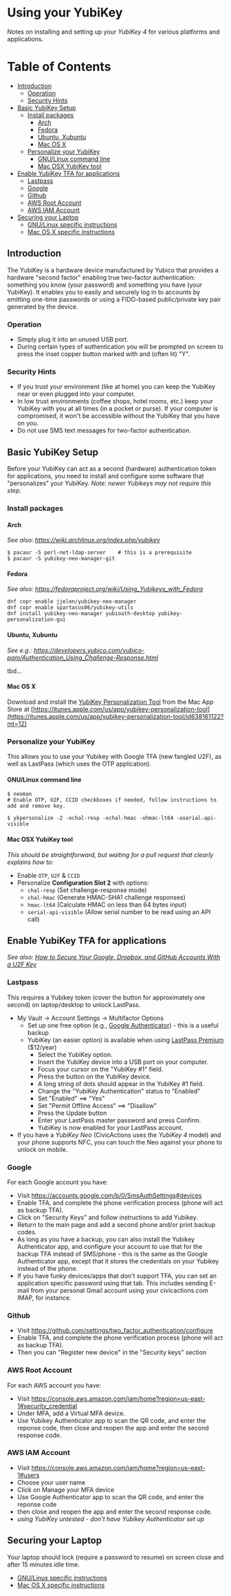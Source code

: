 # Using your YubiKey

Notes on installing and setting up your *YubiKey 4* for various platforms and applications.

Table of Contents
=================

* [Introduction](#introduction)
  * [Operation](#operation)
  * [Security Hints](#security-hints)
* [Basic YubiKey Setup](#basic-yubikey-setup)
  * [Install packages](#install-packages)
	* [Arch](#arch)
	* [Fedora](#fedora)
	* [Ubuntu, Xubuntu](#ubuntu-xubuntu)
	* [Mac OS X](#mac-os-x)
  * [Personalize your YubiKey](#personalize-your-yubikey)
	* [GNU/Linux command line](#gnulinux-command-line)
	* [Mac OSX YubiKey tool](#mac-osx-yubikey-tool)
* [Enable YubiKey TFA for applications](#enable-yubikey-tfa-for-applications)
  * [Lastpass](#lastpass)
  * [Google](#google)
  * [Github](#github)
  * [AWS Root Account](#aws-root-account)
  * [AWS IAM Account](#aws-iam-account)
* [Securing your Laptop](#securing-your-laptop)
  * [GNU/Linux specific instructions](linux.md)
  * [Mac OS X specific instructions](macosx.md)
  
## Introduction

The YubiKey is a hardware device manufactured by Yubico that provides a hardware "second factor" enabling true two-factor authentication: something you know (your password) and something you have (your YubiKey). It enables you to easily and securely log in to accounts by emitting one-time passwords or using a FIDO-based public/private key pair generated by the device.

### Operation
- Simply plug it into an unused USB port.
- During certain types of authentication you will be prompted on screen to press the inset copper button marked with and (often lit) "Y".

### Security Hints
- If you trust your environment (like at home) you can keep the YubiKey near or even plugged into your computer.
- In low trust environments (coffee shops, hotel rooms, etc.) keep your YubiKey with you at all times (in a pocket or purse). If your computer is compromised, it won't be accessible without the YubiKey that you have on you.
- Do not use SMS text messages for two-factor authentication.

## Basic YubiKey Setup
Before your YubiKey can act as a second (hardware) authentication token for applications, you need to install and configure some software that "personalizes" your YubiKey. _Note: newer Yubikeys may not require this step._

### Install packages
#### Arch
_See also: https://wiki.archlinux.org/index.php/yubikey_
```
$ pacaur -S perl-net-ldap-server    # this is a prerequisite
$ pacaur -S yubikey-neo-manager-git
```

#### Fedora
_See also: https://fedoraproject.org/wiki/Using_Yubikeys_with_Fedora_
```
dnf copr enable jjelen/yubikey-neo-manager 
dnf copr enable spartacus06/yubikey-utils 
dnf install yubikey-neo-manager yubioath-desktop yubikey-personalization-gui
```

#### Ubuntu, Xubuntu
_See e.g.: https://developers.yubico.com/yubico-pam/Authentication_Using_Challenge-Response.html_

tbd...

#### Mac OS X
Download and install the [YubiKey Personalization Tool](https://itunes.apple.com/us/app/yubikey-personalization-tool/id638161122?mt=12) from the Mac App Store at [https://itunes.apple.com/us/app/yubikey-personalization-tool](https://itunes.apple.com/us/app/yubikey-personalization-tool/id638161122?mt=12)

### Personalize your YubiKey
This allows you to use your Yubikey with Google TFA (new fangled U2F), as well as LastPass (which uses the OTP application).

#### GNU/Linux command line
```
$ neoman
# Enable OTP, U2F, CCID checkboxes if needed, follow instructions to add and remove key.

​$ ykpersonalize -2 -ochal-resp -ochal-hmac -ohmac-lt64 -oserial-api-visible
```

#### Mac OSX YubiKey tool
_This should be straightforward, but waiting for a pull request that clearly explains how to:_

- Enable `OTP`, `U2F` & `CCID`
- Personalize **Configuration Slot 2** with options:
  - `chal-resp` (Set challenge-response mode)
  - `chal-hmac` (Generate HMAC-SHA1 challenge responses)
  - `hmac-lt64` (Calculate HMAC on less than 64 bytes input)
  - `serial-api-visible` (Allow serial number to be read using an API call)

## Enable YubiKey TFA for applications
_See also: [How to Secure Your Google, Dropbox, and GitHub Accounts With a U2F Key](http://www.howtogeek.com/232360/how-to-secure-your-google-dropbox-and-github-accounts-with-a-u2f-key/)_

### Lastpass
This requires a Yubikey token (cover the button for approximately one second) on laptop/desktop to unlock LastPass.
- My Vault -> Account Settings -> Multifactor Options
  - Set up one free option (e.g., [Google Authenticator](https://support.google.com/accounts/answer/1066447?hl=en)) - this is a useful backup
  - YubiKey (an easier option) is available when using [LastPass Premium](https://lastpass.com/yubico/) ($12/year)
    - Select the YubiKey option.
    - Insert the YubiKey device into a USB port on your computer.
    - Focus your cursor on the "YubiKey #1" field.
    - Press the button on the YubiKey device.
    - A long string of dots should appear in the YubiKey #1 field.
    - Change the "YubiKey Authentication" status to "Enabled"
    - Set "Enabled" ==> "Yes"
    - Set "Permit Offline Access" ==> "Disallow"
	- Press the Update button
    - Enter your LastPass master password and press Confirm.
    - YubiKey is now enabled for your LastPass account.
- If you have a *YubiKey Neo* (CivicActions uses the *YubiKey 4* model) and your phone supports NFC, you can touch the Neo against your phone to unlock on mobile.

### Google
For each Google account you have:
- Visit https://accounts.google.com/b/0/SmsAuthSettings#devices
- Enable TFA, and complete the phone verification process (phone will act as backup TFA).
- Click on "Security Keys" and follow instructions to add Yubikey.
- Return to the main page and add a second phone and/or print backup codes.
- As long as you have a backup, you can also install the Yubikey Authenticator app, and configure your account to use that for the backup TFA instead of SMS/phone - this is the same as the Google Authenticator app, except that it stores the credentials on your Yubikey instead of the phone.
- If you have funky devices/apps that don't support TFA, you can set an application specific password using that tab. This includes sending E-mail from your personal Gmail account using your civicactions.com IMAP, for instance.

### Github
- Visit https://github.com/settings/two_factor_authentication/configure
- Enable TFA, and complete the phone verification process (phone will act as backup TFA).
- Then you can "Register new device" in the "Security keys" section

### AWS Root Account
For each AWS account you have:
- Visit https://console.aws.amazon.com/iam/home?region=us-east-1#security_credential
- Under MFA, add a Virtual MFA device.
- Use Yubikey Authenticator app to scan the QR code, and enter the reponse code, then close and reopen the app and enter the second response code.

### AWS IAM Account
- Visit https://console.aws.amazon.com/iam/home?region=us-east-1#users
- Choose your user name
- Click on Manage your MFA device
- Use Google Authenticator app to scan the QR code, and enter the reponse code
- then close and reopen the app and enter the second response code.
- _using YubiKey untested - don't have Yubikey Authenticator set up_

## Securing your Laptop
Your laptop should lock (require a password to resume) on screen close and after 15 minutes idle time.
- [GNU/Linux specific instructions](linux.md)
- [Mac OS X specific instructions](macosx.md)
